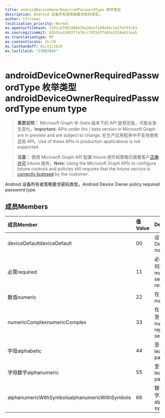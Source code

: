 ```yaml
---
title: androidDeviceOwnerRequiredPasswordType 枚举类型
description: Android 设备所有者策略要求密码类型。
author: tfitzmac
localization_priority: Normal
ms.openlocfilehash: c53cc67d01886b76a20eef149a59c1d1fef4fc83
ms.sourcegitcommit: d2b3ca32602ffa76cc7925d7f4d1e2258e611ea5
ms.translationtype: MT
ms.contentlocale: zh-CN
ms.lasthandoff: 01/11/2019
ms.locfileid: "27887645"
---
```

# <a name="androiddeviceownerrequiredpasswordtype-enum-type"></a><span data-ttu-id="97a88-103">androidDeviceOwnerRequiredPasswordType 枚举类型</span><span class="sxs-lookup"><span data-stu-id="97a88-103">androidDeviceOwnerRequiredPasswordType enum type</span></span>

> <span data-ttu-id="97a88-104">**重要说明：** Microsoft Graph 中 /beta 版本下的 API 是预览版，可能会发生变化。</span><span class="sxs-lookup"><span data-stu-id="97a88-104">**Important:** APIs under the / beta version in Microsoft Graph are in preview and are subject to change.</span></span> <span data-ttu-id="97a88-105">在生产应用程序中不支持使用这些 API。</span><span class="sxs-lookup"><span data-stu-id="97a88-105">Use of these APIs in production applications is not supported.</span></span>

> <span data-ttu-id="97a88-106">**注意：** 使用 Microsoft Graph API 配置 Intune 控件和策略仍需要客户[正确许可](https://go.microsoft.com/fwlink/?linkid=839381) Intune 服务。</span><span class="sxs-lookup"><span data-stu-id="97a88-106">**Note:** Using the Microsoft Graph APIs to configure Intune controls and policies still requires that the Intune service is [correctly licensed](https://go.microsoft.com/fwlink/?linkid=839381) by the customer.</span></span>

<span data-ttu-id="97a88-107">Android 设备所有者策略要求密码类型。</span><span class="sxs-lookup"><span data-stu-id="97a88-107">Android Device Owner policy required password type.</span></span>
## <a name="members"></a><span data-ttu-id="97a88-108">成员</span><span class="sxs-lookup"><span data-stu-id="97a88-108">Members</span></span>
|<span data-ttu-id="97a88-109">成员</span><span class="sxs-lookup"><span data-stu-id="97a88-109">Member</span></span>|<span data-ttu-id="97a88-110">值</span><span class="sxs-lookup"><span data-stu-id="97a88-110">Value</span></span>|<span data-ttu-id="97a88-111">Description</span><span class="sxs-lookup"><span data-stu-id="97a88-111">Description</span></span>|
|:---|:---|:---|
|<span data-ttu-id="97a88-112">deviceDefault</span><span class="sxs-lookup"><span data-stu-id="97a88-112">deviceDefault</span></span>|<span data-ttu-id="97a88-113">0</span><span class="sxs-lookup"><span data-stu-id="97a88-113">0</span></span>|<span data-ttu-id="97a88-114">设备默认值，没有用途。</span><span class="sxs-lookup"><span data-stu-id="97a88-114">Device default value, no intent.</span></span>|
|<span data-ttu-id="97a88-115">必需</span><span class="sxs-lookup"><span data-stu-id="97a88-115">required</span></span>|<span data-ttu-id="97a88-116">1</span><span class="sxs-lookup"><span data-stu-id="97a88-116">1</span></span>|<span data-ttu-id="97a88-117">必须有一密码，但没有任何限制类型。</span><span class="sxs-lookup"><span data-stu-id="97a88-117">There must be a password set, but there are no restrictions on type.</span></span>|
|<span data-ttu-id="97a88-118">数值</span><span class="sxs-lookup"><span data-stu-id="97a88-118">numeric</span></span>|<span data-ttu-id="97a88-119">2</span><span class="sxs-lookup"><span data-stu-id="97a88-119">2</span></span>|<span data-ttu-id="97a88-120">在至少数值。</span><span class="sxs-lookup"><span data-stu-id="97a88-120">At least numeric.</span></span>|
|<span data-ttu-id="97a88-121">numericComplex</span><span class="sxs-lookup"><span data-stu-id="97a88-121">numericComplex</span></span>|<span data-ttu-id="97a88-122">3</span><span class="sxs-lookup"><span data-stu-id="97a88-122">3</span></span>|<span data-ttu-id="97a88-123">在与没有重复或有序序列至少数值。</span><span class="sxs-lookup"><span data-stu-id="97a88-123">At least numeric with no repeating or ordered sequences.</span></span>|
|<span data-ttu-id="97a88-124">字母</span><span class="sxs-lookup"><span data-stu-id="97a88-124">alphabetic</span></span>|<span data-ttu-id="97a88-125">4</span><span class="sxs-lookup"><span data-stu-id="97a88-125">4</span></span>|<span data-ttu-id="97a88-126">至少字母数字密码。</span><span class="sxs-lookup"><span data-stu-id="97a88-126">At least alphabetic password.</span></span>|
|<span data-ttu-id="97a88-127">字母数字</span><span class="sxs-lookup"><span data-stu-id="97a88-127">alphanumeric</span></span>|<span data-ttu-id="97a88-128">5</span><span class="sxs-lookup"><span data-stu-id="97a88-128">5</span></span>|<span data-ttu-id="97a88-129">至少字母数字密码</span><span class="sxs-lookup"><span data-stu-id="97a88-129">At least alphanumeric password</span></span>|
|<span data-ttu-id="97a88-130">alphanumericWithSymbols</span><span class="sxs-lookup"><span data-stu-id="97a88-130">alphanumericWithSymbols</span></span>|<span data-ttu-id="97a88-131">6</span><span class="sxs-lookup"><span data-stu-id="97a88-131">6</span></span>|<span data-ttu-id="97a88-132">替换为长划线至少字母数字。</span><span class="sxs-lookup"><span data-stu-id="97a88-132">At least alphanumeric with symbols.</span></span>|





